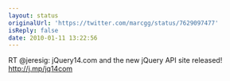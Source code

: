 ```yaml
---
layout: status
originalUrl: 'https://twitter.com/marcgg/status/7629097477'
isReply: false
date: 2010-01-11 13:22:56
---
```


RT @jeresig: jQuery14.com and the new jQuery API site released! http://j.mp/jq14com
